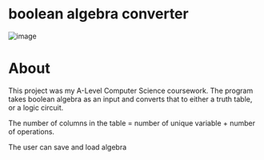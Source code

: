 # boolean algebra converter
![image](https://i.imgur.com/RYG776i.png)
# About
This project was my A-Level Computer Science coursework. The program takes boolean algebra as an input and converts that to either a truth table, or a logic circuit. 

The number of columns in the table = number of unique variable + number of operations.

The user can save and load algebra
